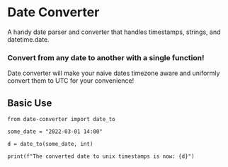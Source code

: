 # Date Converter
A handy date parser and converter that handles timestamps, strings, and datetime.date.

### Convert from any date to another with a single function!
Date converter will make your naive dates timezone aware and uniformly convert them to UTC for your convenience!

## Basic Use

``` { .python capture }
from date-converter import date_to

some_date = "2022-03-01 14:00"

d = date_to(some_date, int)

print(f"The converted date to unix timestamps is now: {d}")
```
